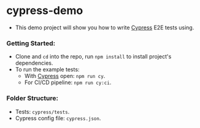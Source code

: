 # cypress-demo

- This demo project will show you how to write [Cypress](https://www.cypress.io/) E2E tests using.

### Getting Started:

- Clone and `cd` into the repo, run `npm install` to install project's dependencies.
- To run the example tests:
  - With [Cypress](https://www.cypress.io/) open: `npm run cy`.
  - For CI/CD pipeline: `npm run cy:ci`.

### Folder Structure:

- Tests: `cypress/tests`.
- Cypress config file: `cypress.json`.
